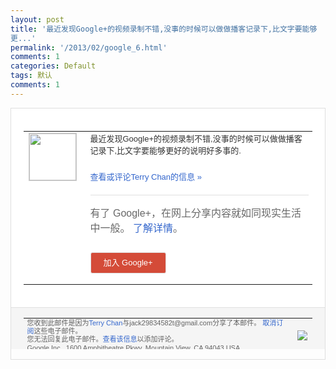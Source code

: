 ```yaml
---
layout: post
title: '最近发现Google+的视频录制不错,没事的时候可以做做播客记录下,比文字要能够
更...'
permalink: '/2013/02/google_6.html'
comments: 1
categories: Default
tags: 默认
comments: 1
---
```

<!-- X-Notifications: 1:876f098c90000000 -->

<div style="border:solid 1px #dfdfdf;color:#686868;font:13px Arial"><div style="background-color:#fff;padding:20px;"><table cellpadding="0" cellspacing="0"><tr><td style="padding-right:15px;vertical-align:top"><a href="https://plus.google.com/_/notifications/emlink?emr=14900066512970582018&amp;emid=CJj5pc2kxLUCFUYKcgodGycAAA&amp;path=%2F108643996575278738906&amp;dt=1361342659925&amp;uob=8"><img height="75" src="https://lh3.googleusercontent.com/-KKRGTyJ5Bl0/AAAAAAAAAAI/AAAAAAAAtnY/R4QEWIp3Ur0/s75-c-k-a/photo.jpg" style="border:solid 1px #cccccc;" width="75"/></a></td><td style="width:578px;color:#333;font:13px Arial;vertical-align:top"><div style="padding-bottom:10px">最近发现Google+的视频录制不错,没<wbr/>事的时候可以做做播客记录下,比文字要能够<wbr/>更好的说明好多事的.</div><p><a href="https://plus.google.com/_/notifications/emlink?emr=14900066512970582018&amp;emid=CJj5pc2kxLUCFUYKcgodGycAAA&amp;path=%2F108643996575278738906%2Fposts%2FDPPDvmEuKzE%3Fgpinv%3DAMIXal8ZXcTA6cj23KSY1k55NaFyCzDAItMA8z84HT7yRVi3vZHiFzSHv3xnlMNyQLq9lo79P43MAI4a1Tbcg8X2IfHIeswExojWFmB-nvWKTovSMyl2ejU&amp;dt=1361342659925&amp;uob=8" style="color:#3366CC;text-decoration:none">查看或评论Terry Chan的信息 »</a></p><div style="margin-top:20px;border-top:solid 1px #dfdfdf"><div style="padding:15px 0;color:#686868;font:16px Arial">有了 Google+，在网上分享内容就如同现实生活中一般。 <a href="http://www.google.com/+/learnmore/" style="color:#3366CC;text-decoration:none">了解详情</a>。</div><p><a href="https://plus.google.com/_/notifications/emlink?emr=14900066512970582018&amp;emid=CJj5pc2kxLUCFUYKcgodGycAAA&amp;path=%2F%3Fgpinv%3DAMIXal8ZXcTA6cj23KSY1k55NaFyCzDAItMA8z84HT7yRVi3vZHiFzSHv3xnlMNyQLq9lo79P43MAI4a1Tbcg8X2IfHIeswExojWFmB-nvWKTovSMyl2ejU&amp;dt=1361342659925&amp;uob=8" style="padding:1px 20px;min-width:54px;display:inline-block; background-color:#d44b38;text-align:center; font:13px Arial; border-radius:3px;color:#fff;border:solid 1px #dfdfdf; white-space:nowrap;text-decoration:none;height:30px;line-height:30px">加入 Google+</a></p></div></td></tr></table></div><div style="border-top:solid 1px #dfdfdf;padding:0 20px; background-color:#f5f5f5"><table cellpadding="0" cellspacing="0" style="height:50px"><tbody><tr><td style="vertical-align:middle;width:100%; color:#636363;font:11px Arial; line-height:120%">您收到此邮件是因为<a href="https://plus.google.com/_/notifications/emlink?emr=14900066512970582018&amp;emid=CJj5pc2kxLUCFUYKcgodGycAAA&amp;path=%2F108643996575278738906%3Fgpinv%3DAMIXal8ZXcTA6cj23KSY1k55NaFyCzDAItMA8z84HT7yRVi3vZHiFzSHv3xnlMNyQLq9lo79P43MAI4a1Tbcg8X2IfHIeswExojWFmB-nvWKTovSMyl2ejU&amp;dt=1361342659925&amp;uob=8" style="color:#3366CC;text-decoration:none">Terry Chan</a>与jack29834582t@gmail.com分享了本邮件。 <a href="https://plus.google.com/_/notifications/emlink?emr=14900066512970582018&amp;emid=CJj5pc2kxLUCFUYKcgodGycAAA&amp;path=%2F_%2Fnonplus%2Femailsettings%3Fgpinv%3DAMIXal8ZXcTA6cj23KSY1k55NaFyCzDAItMA8z84HT7yRVi3vZHiFzSHv3xnlMNyQLq9lo79P43MAI4a1Tbcg8X2IfHIeswExojWFmB-nvWKTovSMyl2ejU%26est%3DADH5u8Xe9KjqXbPqSIGjoIEPCNhVo8JzPoHtYmZjzn8adPAXf0kUQzwKRrmi3dDHf8esNGLB2h990tnUODlk6H4nif77WvVEDEQnYNKrvYLxtDVDUmT8Q26ZTFizA2f9Lmo8yMU_ztvEsy7ItdtgtGUCRRyIMr__Tg&amp;dt=1361342659925&amp;uob=8" style="color:#3366CC;text-decoration:none">取消订阅</a>这些电子邮件。<br/>您无法回复此电子邮件。<a href="https://plus.google.com/_/notifications/emlink?emr=14900066512970582018&amp;emid=CJj5pc2kxLUCFUYKcgodGycAAA&amp;path=%2F108643996575278738906%2Fposts%2FDPPDvmEuKzE%3Fgpinv%3DAMIXal8ZXcTA6cj23KSY1k55NaFyCzDAItMA8z84HT7yRVi3vZHiFzSHv3xnlMNyQLq9lo79P43MAI4a1Tbcg8X2IfHIeswExojWFmB-nvWKTovSMyl2ejU&amp;dt=1361342659925&amp;uob=8" style="color:#3366CC;text-decoration:none">查看该信息</a>以添加评论。<br/>Google Inc., 1600 Amphitheatre Pkwy, Mountain View, CA 94043 USA</td><td><img src="https://ssl.gstatic.com/s2/oz/images/notifications/logo/google-plus-6617a72bb36cc548861652780c9e6ff1.png"/></td></tr></tbody></table></div></div>